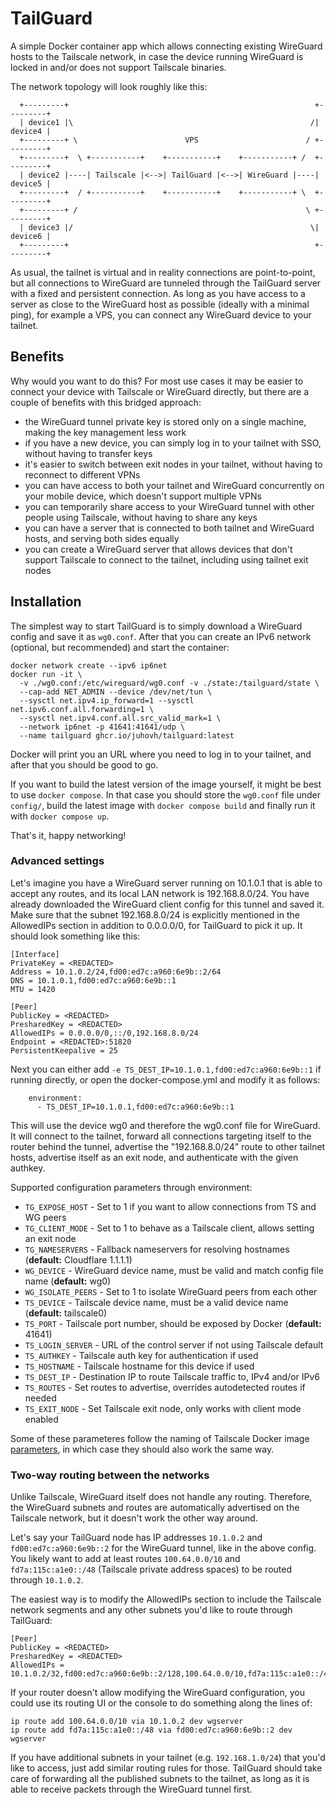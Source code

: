 # TailGuard

A simple Docker container app which allows connecting existing WireGuard hosts
to the Tailscale network, in case the device running WireGuard is locked in
and/or does not support Tailscale binaries.

The network topology will look roughly like this:
```
  +---------+                                                       +---------+
  | device1 |\                                                     /| device4 |
  +---------+ \                        VPS                        / +---------+
  +---------+  \ +-----------+    +-----------+    +-----------+ /  +---------+
  | device2 |----| Tailscale |<-->| TailGuard |<-->| WireGuard |----| device5 |
  +---------+  / +-----------+    +-----------+    +-----------+ \  +---------+
  +---------+ /                                                   \ +---------+
  | device3 |/                                                     \| device6 |
  +---------+                                                       +---------+
```

As usual, the tailnet is virtual and in reality connections are point-to-point,
but all connections to WireGuard are tunneled through the TailGuard server with
a fixed and persistent connection. As long as you have access to a server as
close to the WireGuard host as possible (ideally with a minimal ping), for
example a VPS, you can connect any WireGuard device to your tailnet.

## Benefits

Why would you want to do this? For most use cases it may be easier to connect
your device with Tailscale or WireGuard directly, but there are a couple of
benefits with this bridged approach:
- the WireGuard tunnel private key is stored only on a single machine, making
  the key management less work
- if you have a new device, you can simply log in to your tailnet with SSO,
  without having to transfer keys
- it's easier to switch between exit nodes in your tailnet, without having to
  reconnect to different VPNs
- you can have access to both your tailnet and WireGuard concurrently on your
  mobile device, which doesn't support multiple VPNs
- you can temporarily share access to your WireGuard tunnel with other people
  using Tailscale, without having to share any keys
- you can have a server that is connected to both tailnet and WireGuard hosts,
  and serving both sides equally
- you can create a WireGuard server that allows devices that don't support
  Tailscale to connect to the tailnet, including using tailnet exit nodes

## Installation

The simplest way to start TailGuard is to simply download a WireGuard config and
save it as `wg0.conf`. After that you can create an IPv6 network (optional, but
recommended) and start the container:

```
docker network create --ipv6 ip6net
docker run -it \
  -v ./wg0.conf:/etc/wireguard/wg0.conf -v ./state:/tailguard/state \
  --cap-add NET_ADMIN --device /dev/net/tun \
  --sysctl net.ipv4.ip_forward=1 --sysctl net.ipv6.conf.all.forwarding=1 \
  --sysctl net.ipv4.conf.all.src_valid_mark=1 \
  --network ip6net -p 41641:41641/udp \
  --name tailguard ghcr.io/juhovh/tailguard:latest
```

Docker will print you an URL where you need to log in to your tailnet, and after
that you should be good to go.

If you want to build the latest version of the image yourself, it might be best
to use `docker compose`. In that case you should store the `wg0.conf` file under
`config/`, build the latest image with `docker compose build` and finally run it
with `docker compose up`.

That's it, happy networking!

### Advanced settings

Let's imagine you have a WireGuard server running on 10.1.0.1 that is able to
accept any routes, and its local LAN network is 192.168.8.0/24. You have already
downloaded the WireGuard client config for this tunnel and saved it. Make sure
that the subnet 192.168.8.0/24 is explicitly mentioned in the AllowedIPs section
in addition to 0.0.0.0/0, for TailGuard to pick it up. It should look something
like this:

```
[Interface]
PrivateKey = <REDACTED>
Address = 10.1.0.2/24,fd00:ed7c:a960:6e9b::2/64
DNS = 10.1.0.1,fd00:ed7c:a960:6e9b::1
MTU = 1420

[Peer]
PublicKey = <REDACTED>
PresharedKey = <REDACTED>
AllowedIPs = 0.0.0.0/0,::/0,192.168.8.0/24
Endpoint = <REDACTED>:51820
PersistentKeepalive = 25
```

Next you can either add `-e TS_DEST_IP=10.1.0.1,fd00:ed7c:a960:6e9b::1` if
running directly, or open the docker-compose.yml and modify it as follows:

```
    environment:
      - TS_DEST_IP=10.1.0.1,fd00:ed7c:a960:6e9b::1
```

This will use the device wg0 and therefore the wg0.conf file for WireGuard. It
will connect to the tailnet, forward all connections targeting itself to the
router behind the tunnel, advertise the "192.168.8.0/24" route to other tailnet
hosts, advertise itself as an exit node, and authenticate with the given
authkey.

Supported configuration parameters through environment:
- `TG_EXPOSE_HOST` - Set to 1 if you want to allow connections from TS and WG peers
- `TG_CLIENT_MODE` - Set to 1 to behave as a Tailscale client, allows setting an exit node
- `TG_NAMESERVERS` - Fallback nameservers for resolving hostnames (**default:** Cloudflare 1.1.1.1)
- `WG_DEVICE` - WireGuard device name, must be valid and match config file name (**default:** wg0)
- `WG_ISOLATE_PEERS` - Set to 1 to isolate WireGuard peers from each other
- `TS_DEVICE` - Tailscale device name, must be a valid device name (**default:** tailscale0)
- `TS_PORT` - Tailscale port number, should be exposed by Docker (**default:** 41641)
- `TS_LOGIN_SERVER` - URL of the control server if not using Tailscale default
- `TS_AUTHKEY` - Tailscale auth key for authentication if used
- `TS_HOSTNAME` - Tailscale hostname for this device if used
- `TS_DEST_IP` - Destination IP to route Tailscale traffic to, IPv4 and/or IPv6
- `TS_ROUTES` - Set routes to advertise, overrides autodetected routes if needed
- `TS_EXIT_NODE` - Set Tailscale exit node, only works with client mode enabled

Some of these parameteres follow the naming of Tailscale Docker image
[parameters](https://tailscale.com/kb/1282/docker), in which case they should
also work the same way.

### Two-way routing between the networks

Unlike Tailscale, WireGuard itself does not handle any routing. Therefore, the
WireGuard subnets and routes are automatically advertised on the Tailscale
network, but it doesn't work the other way around.

Let's say your TailGuard node has IP addresses `10.1.0.2` and
`fd00:ed7c:a960:6e9b::2` for the WireGuard tunnel, like in the above config. You
likely want to add at least routes `100.64.0.0/10` and `fd7a:115c:a1e0::/48`
(Tailscale private address spaces) to be routed through `10.1.0.2`.

The easiest way is to modify the AllowedIPs section to include the Tailscale
network segments and any other subnets you'd like to route through TailGuard:

```
[Peer]
PublicKey = <REDACTED>
PresharedKey = <REDACTED>
AllowedIPs = 10.1.0.2/32,fd00:ed7c:a960:6e9b::2/128,100.64.0.0/10,fd7a:115c:a1e0::/48
```

If your router doesn't allow modifying the WireGuard configuration, you could
use its routing UI or the console to do something along the lines of:

```
ip route add 100.64.0.0/10 via 10.1.0.2 dev wgserver
ip route add fd7a:115c:a1e0::/48 via fd00:ed7c:a960:6e9b::2 dev wgserver
```

If you have additional subnets in your tailnet (e.g. `192.168.1.0/24`) that
you'd like to access, just add similar routing rules for those. TailGuard should
take care of forwarding all the published subnets to the tailnet, as long as it
is able to receive packets through the WireGuard tunnel first.
